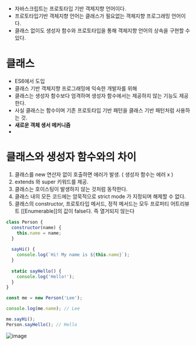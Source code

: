 - 자바스크립트는 프로토타입 기반 객제지향 언어이다.
- 프로토타입기반 객체지향 언어는 클래스가 필요없는 객체지향 프로그래밍 언어이다.
- 클래스 없이도 생성자 함수와 프로토타입을 통해 객체지향 언어의 상속을 구현할 수 있다.

# 클래스

- ES6에서 도입
- 클래스 기반 객체지향 프로그래밍에 익숙한 개발자를 위해
- 클래스는 생성자 함수보다 엄격하며 생성자 함수에서는 제공하지 않는 기능도 제공한다.
- 사실 클래스는 함수이며 기존 프로토타입 기반 패턴을 클래스 기반 패턴처럼 사용하는 것.
- **새로운 객체 생서 메커니즘**
- 
# 클래스와 생성자 함수와의 차이
1. 클래스를 new 연산자 없이 호출하면 에러가 발생. ( 생성자 함수는 에러 x )
2. extends 와 super 키워드를 제공.
3. 클래스는 호이스팅이 발생하지 않는 것처럼 동작한다.
4. 클래스 내의 모든 코드에는 암묵적으로 strict mode 가 지정되며 해제할 수 없다.
5. 클래스의 constructor, 프로토타입 메서드, 정적 메서드는 모두 프로퍼티 어트리뷰트 [[Enumerable]]의 값이 false다. 즉 열거되지 않는다

```javascript
class Person {
  constructor(name) {
    this.name = name;
  }
  
  sayHi() {
    console.log(`Hi! My name is ${this.name}`);
  }
  
  static sayHello() {
    console.log('Hello!');
  }
}

const me = new Person('Lee');

console.log(me.name); // Lee

me.sayHi();
Person.sayHello(); // Hello
```

![image](https://user-images.githubusercontent.com/53414542/175313933-37a63acb-5ffd-4a4d-ac03-3da008ee4f88.png)
